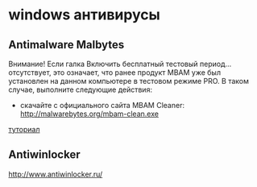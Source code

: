 windows антивирусы
==================

Antimalware Malbytes
--------------------

Внимание! Если галка Включить бесплатный тестовый период… отсутствует, это означает, что ранее продукт MBAM уже был установлен на данном компьютере в тестовом режиме PRO. В таком случае, выполните следующие действия:

* скачайте с официального сайта MBAM Cleaner: http://malwarebytes.org/mbam-clean.exe

[туториал](http://compfixer.info/mbam/)

Antiwinlocker
-------------

http://www.antiwinlocker.ru/